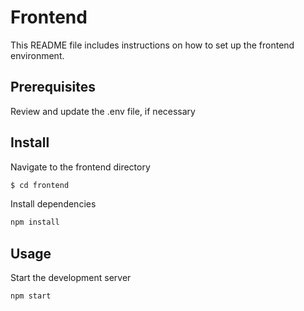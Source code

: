 # Frontend

This README file includes instructions on how to set up the frontend environment.

## Prerequisites

Review and update the .env file, if necessary

## Install

Navigate to the frontend directory

```sh
$ cd frontend
```

Install dependencies

```sh
npm install
```

## Usage

Start the development server

```sh
npm start
```
